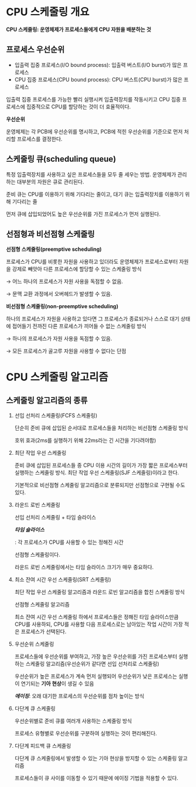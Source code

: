 # CPU 스케줄링 개요

**CPU 스케줄링: 운영체제가 프로세스들에게 CPU 자원을 배분하는 것**

## 프로세스 우선순위

- 입출력 집중 프로세스(I/O bound process): 입출력 버스트(I/O burst)가 많은 프로세스
- CPU 집중 프로세스(CPU bound process): CPU 버스트(CPU burst)가 많은 프로세스

입출력 집중 프로세스를 가능한 빨리 실행시켜 입출력장치를 작동시키고 CPU 집중 프로세스에 집중적으로 CPU를 할당하는 것이 더 효율적이다.

**우선순위**

운영체제는 각 PCB에 우선순위를 명시하고, PCB에 적힌 우선순위를 기준으로 먼저 처리할 프로세스를 결정한다.

## 스케줄링 큐(scheduling queue)

특정 입출력장치를 사용하고 싶은 프로세스들을 모두 줄 세우는 방법. 운영체제가 관리하는 대부분의 자원은 큐로 관리된다.



준비 큐는 CPU를 이용하기 위해 기다리는 줄이고, 대기 큐는 입출력장치를 이용하기 위해 기다리는 줄

먼저 큐에 삽입되었어도 높은 우선순위를 가진 프로세스가 먼저 실행된다.


## 선점형과 비선점형 스케줄링

**선점형 스케줄링(preemptive scheduling)**

프로세스가 CPU를 비롯한 자원을 사용하고 있더라도 운영체제가 프로세스로부터 자원을 강제로 빼앗아 다른 프로세스에 할당할 수 있는 스케줄링 방식

→ 어느 하나의 프로세스가 자원 사용을 독점할 수 없음.

→ 문맥 교환 과정에서 오버헤드가 발생할 수 있음.

**비선점형 스케줄링(non-preemptive scheduling)**

하나의 프로세스가 자원을 사용하고 있다면 그 프로세스가 종료되거나 스스로 대기 상태에 접어들기 전까진 다른 프로세스가 끼어들 수 없는 스케줄링 방식

→ 하나의 프로세스가 자원 사용을 독점할 수 있음.

→ 모든 프로세스가 골고루 자원을 사용할 수 없다는 단점

# CPU 스케줄링 알고리즘

## 스케줄링 알고리즘의 종류

1. 선입 선처리 스케줄링(FCFS 스케줄링)
    
    단순히 준비 큐에 삽입된 순서대로 프로세스들을 처리하는 비선점형 스케줄링 방식
    
    호위 효과(2ms를 실행하기 위해 22ms라는 긴 시간을 기다려야함)
    
2. 최단 작업 우선 스케줄링
    
    준비 큐에 삽입된 프로세스들 중 CPU 이용 시간의 길이가 가장 짧은 프로세스부터 실행하는 스케줄링 방식. 최단 작업 우선 스케줄링(SJF 스케줄링)이라고 한다.
    
    기본적으로 비선점형 스케줄링 알고리즘으로 분류되지만 선점형으로 구현될 수도 있다.
    
3. 라운드 로빈 스케줄링
    
    선입 선처리 스케줄링 + 타임 슬라이스
    
    ***타임 슬라이스***
    
    : 각 프로세스가 CPU를 사용할 수 있는 정해진 시간
    
    선점형 스케줄링이다.
    
    라운드 로빈 스케줄링에서는 타임 슬라이스 크기가 매우 중요하다.
    
4. 최소 잔여 시간 우선 스케줄링(SRT 스케줄링)
    
    최단 작업 우선 스케줄링 알고리즘과 라운드 로빈 알고리즘을 합친 스케줄링 방식
    
    선점형 스케줄링 알고리즘
    
    최소 잔여 시간 우선 스케줄링 하에서 프로세스들은 정해진 타임 슬라이스만큼 CPU를 사용하되,  CPU를 사용할 다음 프로세스로는 남아있는 작업 시간이 가장 적은 프로세스가 선택된다.
    
5. 우선순위 스케줄링
    
    프로세스들에 우선순위를 부여하고, 가장 높은 우선순위를 가진 프로세스부터 실행하는 스케줄링 알고리즘(우선순위가 같다면 선입 선처리로 스케줄링)
    
    우선순위가 높은 프로세스가 계속 먼저 실행되어 우선순위가 낮은 프로세스는 실행이 연기되는 **기아 현상**이 생길 수 있음
    
    ***에이징***: 오래 대기한 프로세스의 우선순위를 점차 높이는 방식
    
6. 다단계 큐 스케줄링
    
    우선순위별로 준비 큐를 여러개 사용하는 스케줄링 방식
    
    프로세스 유형별로 우선순위를 구분하여 실행하는 것이 편리해진다.
    
7. 다단계 피드백 큐 스케줄링
    
    다단계 큐 스케줄링에서 발생할 수 있는 기아 현상을 방지할 수 있는 스케줄링 알고리즘
    
    프로세스들이 큐 사이를 이동할 수 있기 때문에 에이징 기법을 적용할 수 있다.
